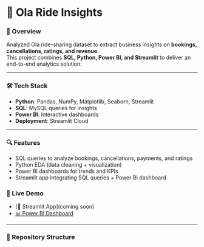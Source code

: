 # 🚖 Ola Ride Insights

### 📌 Overview
Analyzed Ola ride-sharing dataset to extract business insights on **bookings, cancellations, ratings, and revenue**.  
This project combines **SQL, Python, Power BI, and Streamlit** to deliver an end-to-end analytics solution.  

---

### 🛠 Tech Stack
- **Python**: Pandas, NumPy, Matplotlib, Seaborn, Streamlit  
- **SQL**: MySQL queries for insights  
- **Power BI**: Interactive dashboards  
- **Deployment**: Streamlit Cloud  

---

### 🔍 Features
- SQL queries to analyze bookings, cancellations, payments, and ratings  
- Python EDA (data cleaning + visualization)  
- Power BI dashboards for trends and KPIs  
- Streamlit app integrating SQL queries + Power BI dashboard 
 
 ### 🚀 Live Demo
- [🔗 Streamlit App](coming soon)  
- [📊 Power BI Dashboard](https://app.powerbi.com/view?r=eyJrIjoiYmFmMmEwZmMtNWQ2Ny00ZGMyLWE4ZTctMDEyNGJlMzI0M2ZkIiwidCI6ImM2OWZmZTY1LTY3ZDUtNGE1OC05MDA4LTBkMDljMDRkYmU2OCJ9)  

---

### 📂 Repository Structure
